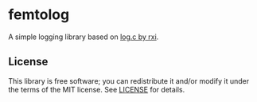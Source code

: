 # femtolog

A simple logging library based on [log.c by rxi](https://github.com/rxi/log.c).

## License

This library is free software; you can redistribute it and/or modify it under
the terms of the MIT license. See [LICENSE](LICENSE) for details.
